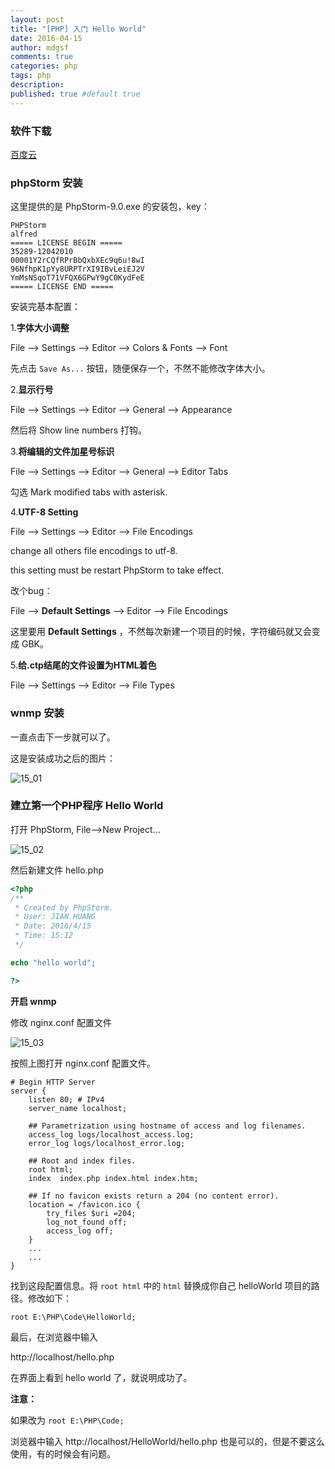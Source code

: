 ```yaml
---
layout: post
title: "[PHP] 入门 Hello World"
date: 2016-04-15
author: mdgsf
comments: true
categories: php
tags: php
description:
published: true #default true
---
```


### 软件下载

[百度云](http://pan.baidu.com/s/1jHP25ym)

### phpStorm 安装

这里提供的是 PhpStorm-9.0.exe 的安装包，key：

```
PHPStorm
alfred
===== LICENSE BEGIN =====
35289-12042010
00001Y2rCQfRPrBbQxbXEc9q6u!8wI
96NfhpK1pYy8URPTrXI9IBvLeiEJ2V
YmMsNSqoT71VFQX6GPwY9gC0KydFeE
===== LICENSE END =====
```

安装完基本配置：

1.**字体大小调整**

File --> Settings --> Editor --> Colors & Fonts --> Font

先点击 `Save As...` 按钮，随便保存一个，不然不能修改字体大小。


2.**显示行号**

File --> Settings --> Editor --> General --> Appearance

然后将 Show line numbers 打钩。

3.**将编辑的文件加星号标识**

File --> Settings --> Editor --> General --> Editor Tabs

勾选 Mark modified tabs with asterisk.

4.**UTF-8 Setting**

File --> Settings --> Editor --> File Encodings

change all others file encodings to utf-8.

this setting must be restart PhpStorm to take effect.


改个bug：

File --> **Default Settings** --> Editor --> File Encodings

这里要用 **Default Settings** ，不然每次新建一个项目的时候，字符编码就又会变成 GBK。


5.**给.ctp结尾的文件设置为HTML着色**

File --> Settings --> Editor --> File Types


###  wnmp 安装

一直点击下一步就可以了。

这是安装成功之后的图片：

<img src="{{ site.url }}/images/201604/15_01.png" alt="15_01" />


### 建立第一个PHP程序 Hello World

打开 PhpStorm, File-->New Project...

<img src="{{ site.url }}/images/201604/15_02.png" alt="15_02" />

然后新建文件 hello.php

```php
<?php
/**
 * Created by PhpStorm.
 * User: JIAN.HUANG
 * Date: 2016/4/15
 * Time: 15:12
 */

echo "hello world";

?>
```

**开启 wnmp**

修改 nginx.conf 配置文件

<img src="{{ site.url }}/images/201604/15_03.png" alt="15_03" />

按照上图打开 nginx.conf 配置文件。

```
# Begin HTTP Server
server {
    listen 80; # IPv4
    server_name localhost;

    ## Parametrization using hostname of access and log filenames.
    access_log logs/localhost_access.log;
    error_log logs/localhost_error.log;

    ## Root and index files.
    root html;
    index  index.php index.html index.htm;

    ## If no favicon exists return a 204 (no content error).
    location = /favicon.ico {
        try_files $uri =204;
        log_not_found off;
        access_log off;
    }
    ...
    ...
}
```

找到这段配置信息。将 `root html` 中的 `html` 替换成你自己 helloWorld 项目的路径。修改如下：

`root E:\PHP\Code\HelloWorld;`

最后，在浏览器中输入

http://localhost/hello.php

在界面上看到 hello world 了，就说明成功了。


**注意：**

如果改为 `root E:\PHP\Code;`

浏览器中输入  http://localhost/HelloWorld/hello.php 也是可以的，但是不要这么使用，有的时候会有问题。
